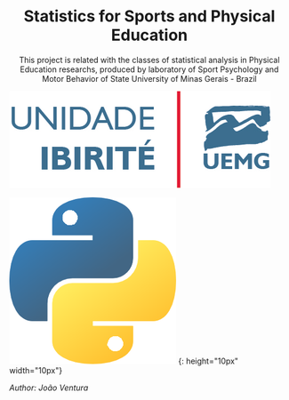 <h1 align="center"> Statistics for Sports and Physical Education </h1> 

<p align="center"> This project is related with the classes of statistical analysis in Physical Education researchs, produced by laboratory of Sport Psychology and Motor Behavior of State University of Minas Gerais - Brazil </p>

![UEMG](https://github.com/joaoventuraoliveira/jupyter1/blob/master/imgs/uemg_ibirite2.jpg)

![Python](https://github.com/joaoventuraoliveira/jupyter1/blob/master/imgs/python.png)
{: height="10px" width="10px"}

*Author: João Ventura*

